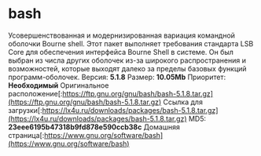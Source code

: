 # bash
Усовершенствованная и модернизированная вариация командной оболочки Bourne shell. Этот пакет выполняет требования стандарта LSB Core для обеспечения интерфейса Bourne Shell в системе. Он был выбран из числа других оболочек из-за широкого распространения и возможностей, которые выходят далеко за пределы базовых функций программ-оболочек.
Версия: **5.1.8**
Размер: **10.05Mb**
Приоритет: **Необходимый**
Оригинальное расположение[:https://ftp.gnu.org/gnu/bash/bash-5.1.8.tar.gz](https://ftp.gnu.org/gnu/bash/bash-5.1.8.tar.gz)
Ссылка для загрузки[:https://lx4u.ru/downloads/packages/bash-5.1.8.tar.gz](https://lx4u.ru/downloads/packages/bash-5.1.8.tar.gz)
MD5: **23eee6195b47318b9fd878e590ccb38c**
Домашняя страница[:https://www.gnu.org/software/bash](https://www.gnu.org/software/bash)